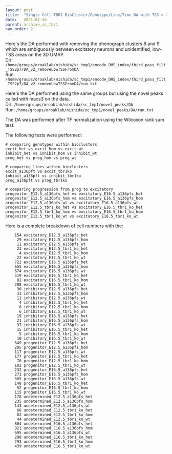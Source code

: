 ```yaml
---
layout: post
title:  "Single Cell TBR1 BioCluster/Genotype/Line/Time DA with TSS > 2.7, Filtering Ambiguous Groups"
date:   2021-07-26
parent: archive_sc_tbr1
nav_order: 2
---
```


Here's the DA performed with removing the phenograph clusters 8 and 9 which are ambiguously between excitatory neurons and unidentified, low-TSS areas on the 3D UMAP.
<br>Dir: `/home/groups/oroaklab/nishida/sc_tmp1/encode_DHS_index/third_pass_filt_TSS2p7/DA_v2_removeLowTSSFromDA`
<br>Run: `/home/groups/oroaklab/nishida/sc_tmp1/encode_DHS_index/third_pass_filt_TSS2p7/DA_v2_removeLowTSSFromDA/run.txt`

Here's the DA performed using the same groups but using the novel peaks called with macs3 on the data.
<br>Dir: `/home/groups/oroaklab/nishida/sc_tmp1/novel_peaks/DA`
<br>Run: `/home/groups/oroaklab/nishida/sc_tmp1/novel_peaks/DA/run.txt`

The DA was performed after TF normalization using the Wilcoxon rank sum test.

The following tests were performed:
```
# comparing genotypes within bioclusters
excit_het vs excit_hom vs excit_wt
inhibit_het vs inhibit_hom vs inhibit_wt
prog_het vs prog_hom vs prog_wt

# comparing lines within bioclusters
excit_a136pft vs excit_tbr1ko
inhibit_a136pft vs inhibit_tbr1ko
prog_a136pft vs prog_tbr1ko

# comparing progression from prog to excitatory
progenitor_E12.5_a136pfs_het vs excitatory_E16.5_a136pfs_het
progenitor_E12.5_a136pfs_hom vs excitatory_E16.5_a136pfs_hom
progenitor_E12.5_a136pfs_wt vs excitatory_E16.5_a136pfs_wt
progenitor_E12.5_tbr1_ko_het vs excitatory_E16.5_tbr1_ko_het
progenitor_E12.5_tbr1_ko_hom vs excitatory_E16.5_tbr1_ko_hom
progenitor_E12.5_tbr1_ko_wt vs excitatory_E16.5_tbr1_ko_wt
```

Here is a complete breakdown of cell numbers with the:
```
    154 excitatory_E12.5_a136pfs_het
     29 excitatory_E12.5_a136pfs_hom
     11 excitatory_E12.5_a136pfs_wt
     23 excitatory_E12.5_tbr1_ko_het
      4 excitatory_E12.5_tbr1_ko_hom
     22 excitatory_E12.5_tbr1_ko_wt
    722 excitatory_E16.5_a136pfs_het
    655 excitatory_E16.5_a136pfs_hom
    674 excitatory_E16.5_a136pfs_wt
    519 excitatory_E16.5_tbr1_ko_het
     82 excitatory_E16.5_tbr1_ko_hom
    208 excitatory_E16.5_tbr1_ko_wt
     30 inhibitory_E12.5_a136pfs_het
     31 inhibitory_E12.5_a136pfs_hom
     11 inhibitory_E12.5_a136pfs_wt
      4 inhibitory_E12.5_tbr1_ko_het
      8 inhibitory_E12.5_tbr1_ko_hom
      6 inhibitory_E12.5_tbr1_ko_wt
     19 inhibitory_E16.5_a136pfs_het
     21 inhibitory_E16.5_a136pfs_hom
     37 inhibitory_E16.5_a136pfs_wt
     15 inhibitory_E16.5_tbr1_ko_het
      5 inhibitory_E16.5_tbr1_ko_hom
     10 inhibitory_E16.5_tbr1_ko_wt
    649 progenitor_E12.5_a136pfs_het
    205 progenitor_E12.5_a136pfs_hom
    117 progenitor_E12.5_a136pfs_wt
    177 progenitor_E12.5_tbr1_ko_het
     70 progenitor_E12.5_tbr1_ko_hom
    102 progenitor_E12.5_tbr1_ko_wt
    232 progenitor_E16.5_a136pfs_het
    271 progenitor_E16.5_a136pfs_hom
    365 progenitor_E16.5_a136pfs_wt
    148 progenitor_E16.5_tbr1_ko_het
     52 progenitor_E16.5_tbr1_ko_hom
    115 progenitor_E16.5_tbr1_ko_wt
    178 undetermined_E12.5_a136pfs_het
    235 undetermined_E12.5_a136pfs_hom
    143 undetermined_E12.5_a136pfs_wt
     68 undetermined_E12.5_tbr1_ko_het
     82 undetermined_E12.5_tbr1_ko_hom
     44 undetermined_E12.5_tbr1_ko_wt
    804 undetermined_E16.5_a136pfs_het
    821 undetermined_E16.5_a136pfs_hom
    695 undetermined_E16.5_a136pfs_wt
    298 undetermined_E16.5_tbr1_ko_het
    293 undetermined_E16.5_tbr1_ko_hom
    439 undetermined_E16.5_tbr1_ko_wt
```